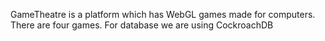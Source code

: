 GameTheatre is a platform which has WebGL games made for computers. There are four games. For database we are using CockroachDB
